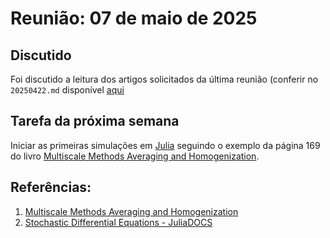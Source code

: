 # Reunião: 07 de maio de 2025

## Discutido
Foi discutido a leitura dos artigos solicitados da última reunião (conferir no `20250422.md` disponível [aqui](03_REUNIOES/20250422.md)

## Tarefa da próxima semana
Iniciar as primeiras simulações em [Julia](https://julialang.org/) seguindo o exemplo da página 169 do livro [Multiscale Methods Averaging and Homogenization](https://link.springer.com/book/10.1007/978-0-387-73829-1).

## Referências:
1. [Multiscale Methods Averaging and Homogenization](https://link.springer.com/book/10.1007/978-0-387-73829-1)
2. [Stochastic Differential Equations - JuliaDOCS](https://docs.sciml.ai/DiffEqDocs/stable/tutorials/sde_example/)
